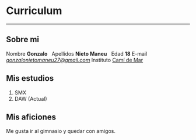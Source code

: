 # Curriculum
---
## Sobre mi
 Nombre **Gonzalo** 
 &nbsp;
 Apellidos **Nieto Maneu**
 &nbsp;
 Edad **18**
 E-mail *gonzalonietomaneu27@gmail.com*
 Instituto [Camí de Mar](https://www.inscamidemar.cat)

## Mis estudios

1. SMX 
2. DAW (Actual)

## Mis aficiones

Me gusta ir al gimnasio y quedar con amigos.
